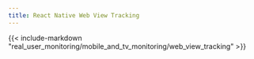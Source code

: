 ```yaml
---
title: React Native Web View Tracking
---
```


{{< include-markdown "real_user_monitoring/mobile_and_tv_monitoring/web_view_tracking" >}}